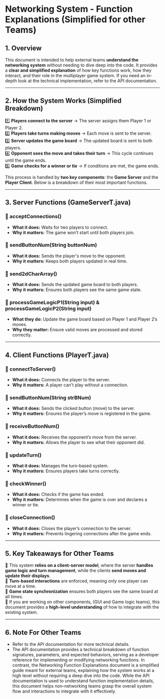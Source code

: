 # Networking System - Function Explanations (Simplified for other Teams) #



## **1. Overview**
This document is intended to help external teams **understand the networking system** without needing to dive deep into the code. It provides a **clear and simplified explanation** of how key functions work, how they interact, and their role in the multiplayer game system. If you need an in-depth look at the technical implementation, refer to the API documentation.

---

## **2. How the System Works (Simplified Breakdown)**
1️⃣ **Players connect to the server** → The server assigns them Player 1 or Player 2.  
2️⃣ **Players take turns making moves** → Each move is sent to the server.  
3️⃣ **Server updates the game board** → The updated board is sent to both players.  
4️⃣ **Opponent sees the move and takes their turn** → This cycle continues until the game ends.  
5️⃣ **Game checks for a winner or tie** → If conditions are met, the game ends.

This process is handled by **two key components**: the **Game Server** and the **Player Client**. Below is a breakdown of their most important functions.

---

## **3. Server Functions (GameServerT.java)**

### **🔹 acceptConnections()**
- **What it does:** Waits for two players to connect.
- **Why it matters:** The game won’t start until both players join.

### **🔹 sendButtonNum(String buttonNum)**
- **What it does:** Sends the player's move to the opponent.
- **Why it matters:** Keeps both players updated in real time.

### **🔹 send2dCharArray()**
- **What it does:** Sends the updated game board to both players.
- **Why it matters:** Ensures both players see the same game state.

### **🔹 processGameLogicP1(String input) & processGameLogicP2(String input)**
- **What they do:** Update the game board based on Player 1 and Player 2’s moves.
- **Why they matter:** Ensure valid moves are processed and stored correctly.

---

## **4. Client Functions (PlayerT.java)**

### **🔹 connectToServer()**
- **What it does:** Connects the player to the server.
- **Why it matters:** A player can't play without a connection.

### **🔹 sendButtonNum(String strBNum)**
- **What it does:** Sends the clicked button (move) to the server.
- **Why it matters:** Ensures the player’s move is registered in the game.

### **🔹 receiveButtonNum()**
- **What it does:** Receives the opponent’s move from the server.
- **Why it matters:** Allows the player to see what their opponent did.

### **🔹 updateTurn()**
- **What it does:** Manages the turn-based system.
- **Why it matters:** Ensures players take turns correctly.

### **🔹 checkWinner()**
- **What it does:** Checks if the game has ended.
- **Why it matters:** Determines when the game is over and declares a winner or tie.

### **🔹 closeConnection()**
- **What it does:** Closes the player’s connection to the server.
- **Why it matters:** Prevents lingering connections after the game ends.

---

## **5. Key Takeaways for Other Teams**
🔹 This system **relies on a client-server model**, where the server **handles game logic and turn management**, while the clients **send moves and update their displays**.  
🔹 **Turn-based interactions** are enforced, meaning only one player can move at a time.  
🔹 **Game state synchronization** ensures both players see the same board at all times.  
🔹 If you are working on other components, (GUI and Game logic teams), this document provides a **high-level understanding** of how to integrate with the existing system.

---

## **6. Note For Other Teams**
- Refer to the API documentation for more technical details.
- The API documentation provides a technical breakdown of function signatures, parameters, and expected behaviors, serving as a developer reference for implementing or modifying networking functions. In contrast, the Networking Function Explanations document is a simplified guide meant for external teams, explaining how the system works at a high level without requiring a deep dive into the code. While the API documentation is used to understand function implementation details, this document helps non-networking teams grasp the overall system flow and interactions to integrate with it effectively.







